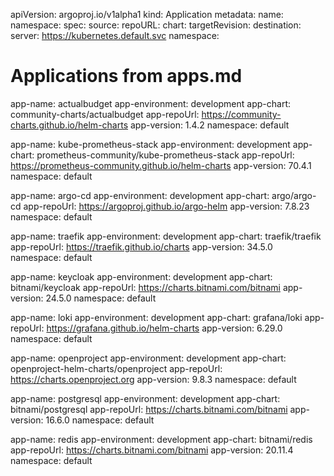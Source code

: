 apiVersion: argoproj.io/v1alpha1
kind: Application
metadata:
  name: <application-name>
  namespace: <argocd-namespace>
spec:
  source:
    repoURL: <helm-repository-url>
    chart: <chart-name>
    targetRevision: <chart-version>
  destination:
    server: https://kubernetes.default.svc
    namespace: <target-namespace>

# Applications from apps.md
app-name: actualbudget
app-environment: development
app-chart: community-charts/actualbudget
app-repoUrl: https://community-charts.github.io/helm-charts
app-version: 1.4.2
namespace: default

app-name: kube-prometheus-stack
app-environment: development
app-chart: prometheus-community/kube-prometheus-stack
app-repoUrl: https://prometheus-community.github.io/helm-charts
app-version: 70.4.1
namespace: default

app-name: argo-cd
app-environment: development
app-chart: argo/argo-cd
app-repoUrl: https://argoproj.github.io/argo-helm
app-version: 7.8.23
namespace: default

app-name: traefik
app-environment: development
app-chart: traefik/traefik
app-repoUrl: https://traefik.github.io/charts
app-version: 34.5.0
namespace: default

app-name: keycloak
app-environment: development
app-chart: bitnami/keycloak
app-repoUrl: https://charts.bitnami.com/bitnami
app-version: 24.5.0
namespace: default

app-name: loki
app-environment: development
app-chart: grafana/loki
app-repoUrl: https://grafana.github.io/helm-charts
app-version: 6.29.0
namespace: default

app-name: openproject
app-environment: development
app-chart: openproject-helm-charts/openproject
app-repoUrl: https://charts.openproject.org
app-version: 9.8.3
namespace: default

app-name: postgresql
app-environment: development
app-chart: bitnami/postgresql
app-repoUrl: https://charts.bitnami.com/bitnami
app-version: 16.6.0
namespace: default

app-name: redis
app-environment: development
app-chart: bitnami/redis
app-repoUrl: https://charts.bitnami.com/bitnami
app-version: 20.11.4
namespace: default

